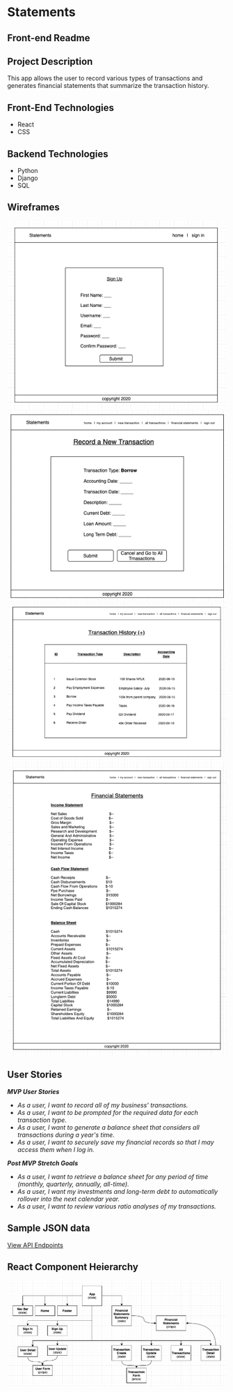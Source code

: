 # Statements

## Front-end Readme

## Project Description

This app allows the user to record various types of transactions and generates financial statements that summarize the transaction history.

## Front-End Technologies

- React
- CSS

## Backend Technologies

- Python
- Django
- SQL

## Wireframes

![Home Page](public/readme-images/home-signin-wireframe-png.png)
![Transaction Form](public/readme-images/transaction-form-wireframe-png.png)
![All Transactions](public/readme-images/all-transactions-wireframe-png.png)
![Balance Sheet](public/readme-images/balance-sheet-wireframe-png.png)

## User Stories

_**MVP User Stories**_

- _As a user, I want to record all of my business' transactions._
- _As a user, I want to be prompted for the required data for each transaction type._
- _As a user, I want to generate a balance sheet that considers all transactions during a year's time._
- _As a user, I want to securely save my financial records so that I may access them when I log in._

_**Post MVP Stretch Goals**_

- _As a user, I want to retrieve a balance sheet for any period of time (monthly, quarterly, annually, all-time)._
- _As a user, I want my investments and long-term debt to automatically rollover into the next calendar year._
- _As a user, I want to review various ratio analyses of my transactions._

## Sample JSON data

[View API Endpoints](endpoints.md)

## React Component Heierarchy

![Component Hierarchy](public/readme-images/component-tree-png.png)